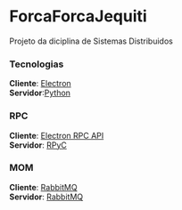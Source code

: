 # ForcaForcaJequiti
Projeto da diciplina de Sistemas Distribuidos


### Tecnologias
**Cliente**: [Electron](https://www.electronjs.org/)  
**Servidor**:[Python](https://www.python.org/)


### RPC
**Cliente**: [Electron RPC API](https://www.npmjs.com/package/electron-rpc-api)  
**Servidor**: [RPyC](https://rpyc.readthedocs.io/en/latest/)


### MOM
**Cliente**: [RabbitMQ](https://www.rabbitmq.com/)  
**Servidor**: [RabbitMQ](https://www.rabbitmq.com/)
